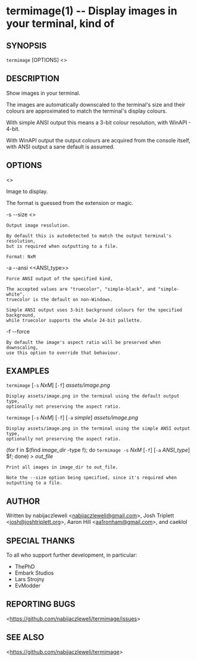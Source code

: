 termimage(1) -- Display images in your terminal, kind of
========================================================

## SYNOPSIS

`termimage` [OPTIONS] &lt;<IMAGE>&gt;

## DESCRIPTION

Show images in your terminal.

The images are automatically downscaled to the terminal's size and their
colours are approximated to match the terminal's display colours.

With simple ANSI output this means a 3-bit colour resolution, with WinAPI - 4-bit.

With WinAPI output the output colours are acquired from the console itself,
with ANSI output a sane default is assumed.

## OPTIONS

  &lt;<IMAGE>&gt;

  Image to display.

  The format is guessed from the extension or magic.

  -s --size &lt;<size>&gt;

    Output image resolution.

    By default this is autodetected to match the output terminal's resolution,
    but is required when outputting to a file.

    Format: NxM

  -a --ansi &lt;<ANSI_type>&gt;

    Force ANSI output of the specified kind,

    The accepted values are "truecolor", "simple-black", and "simple-white",
    truecolor is the default on non-Windows.

    Simple ANSI output uses 3-bit background colours for the specified background,
    while truecolor supports the whole 24-bit pallette.

  -f --force

    By default the image's aspect ratio will be preserved when downscaling,
    use this option to override that behaviour.

## EXAMPLES

  `termimage` [`-s` *NxM*] [`-f`] *assets/image.png*

    Display assets/image.png in the terminal using the default output type,
    optionally not preserving the aspect ratio.

  `termimage` [`-s` *NxM*] [`-f`] [`-a` *simple*] *assets/image.png*

    Display assets/image.png in the terminal using the simple ANSI output type,
    optionally not preserving the aspect ratio.

  (for f in $(find *image_dir* -type f); do `termimage -s` *NxM* [`-f`] [`-a` *ANSI_type*] $f; done) > *out_file*

    Print all images in image_dir to out_file.

    Note the --size option being specified, since it's required when outputting to a file.

## AUTHOR

Written by nabijaczleweli &lt;<nabijaczleweli@gmail.com>&gt;,
           Josh Triplett &lt;<josh@joshtriplett.org>&gt;,
           Aaron Hill &lt;<aa1ronham@gmail.com>&gt;,
       and caeklol

## SPECIAL THANKS

To all who support further development, in particular:

  * ThePhD
  * Embark Studios
  * Lars Strojny
  * EvModder

## REPORTING BUGS

&lt;<https://github.com/nabijaczleweli/termimage/issues>&gt;

## SEE ALSO

&lt;<https://github.com/nabijaczleweli/termimage>&gt;
